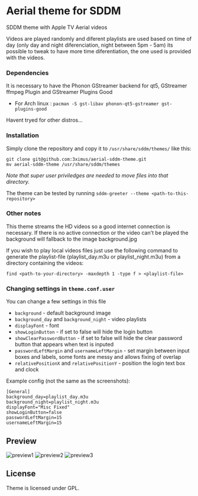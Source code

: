 # Aerial theme for SDDM

SDDM theme with Apple TV Aerial videos

Videos are played randomly and diferent playlists are used based on time of day (only day and night diferenciation, night between 5pm - 5am) its possible to tweak to have more time diferentiation, the one used is provided with the videos.


### Dependencies

It is necessary to have the Phonon GStreamer backend for qt5, GStreamer ffmpeg Plugin and GStreamer Plugins Good
- For Arch linux : `pacman -S gst-libav phonon-qt5-gstreamer gst-plugins-good`

Havent tryed for other distros...

### Installation

Simply clone the repository and copy it to `/usr/share/sddm/themes/` like this:
```
git clone git@github.com:3ximus/aerial-sddm-theme.git
mv aerial-sddm-theme /usr/share/sddm/themes
```
*Note that super user priviledges are needed to move files into that directory.*

The theme can be tested by running `sddm-greeter --theme <path-to-this-repository>`

### Other notes

This theme streams the HD videos so a good internet connection is necessary.
If there is no active connection or the video can't be played the background will fallback to the image background.jpg

If you wish to play local videos files just use the following command to generate the playlist-file (playlist_day.m3u or playlist_night.m3u) from a directory containing the videos:

`find <path-to-your-directory> -maxdepth 1 -type f > <playlist-file>`

### Changing settings in `theme.conf.user`

You can change a few settings in this file
- `background` - default background image
- `background_day` and `background_night` - video playlists
- `displayFont` - font
- `showLoginButton` - if set to false will hide the login button
- `showClearPasswordButton` - if set to false will hide the clear password button that appears when text is inputed
- `passwordLeftMargin` and `usernameLeftMargin` - set margin between input boxes and labels, some fonts are messy and allows fixing of overlap
- `relativePositionX` and `relativePositionY` - position the login text box and clock

Example config (not the same as the screenshots):

```
[General]
background_day=playlist_day.m3u
background_night=playlist_night.m3u
displayFont="Misc Fixed"
showLoginButton=false
passwordLeftMargin=15
usernameLeftMargin=15
```

## Preview

![preview1](preview1.gif)
![preview2](preview2.gif)
![preview3](preview3.gif)

## License

Theme is licensed under GPL.
